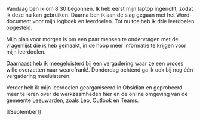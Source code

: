 Vandaag ben ik om 8:30 begonnen. Ik heb eerst mijn laptop ingericht, zodat ik deze nu kan gebruiken. Daarna ben ik aan de slag gegaan met het Word-document voor mijn logboek en leerdoelen. Tot nu toe heb ik drie leerdoelen opgesteld.

Mijn plan voor morgen is om een paar mensen te ondervragen met de vragenlijst die ik heb gemaakt, in de hoop meer informatie te krijgen voor mijn leerdoelen.

Daarnaast heb ik meegeluisterd bij een vergadering waar ze een proces wille overzetten naar wearefrank!. Donderdag ochtend ga ik ook bij nog één vergadering meeluisteren.

Verder heb ik mijn leerdoelen georganiseerd in Obsidian en geprobeerd meer te leren over de werkzaamheden hier en de online omgeving van de gemeente Leeuwarden, zoals Leo, Outlook en Teams.

[[September]]